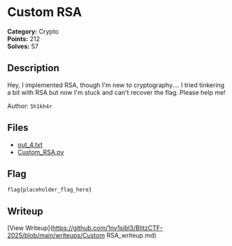 # Custom RSA

**Category:** Crypto  
**Points:** 212  
**Solves:** 57  

## Description

Hey, I implemented RSA, though I'm new to cryptography.... I tried tinkering a bit with RSA but now I'm stuck and can't recover the flag. Please help me!

Author: `5h1kh4r`

## Files

- [out_4.txt](https://github.com/1nv1sibl3/BlitzCTF-2025/blob/main/files/8e9b1ce50291f4fdc6dfa65624f2b2f1/out_4.txt)
- [Custom_RSA.py](https://github.com/1nv1sibl3/BlitzCTF-2025/blob/main/files/ff74a7da049c5b865811e361dfe83191/Custom_RSA.py)

## Flag

```
flag{placeholder_flag_here}
```

## Writeup

[View Writeup](https://github.com/1nv1sibl3/BlitzCTF-2025/blob/main/writeups/Custom RSA_writeup.md)
